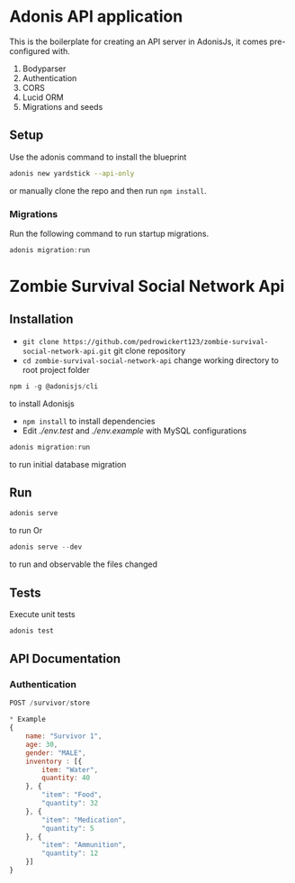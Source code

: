 # Adonis API application

This is the boilerplate for creating an API server in AdonisJs, it comes pre-configured with.

1. Bodyparser
2. Authentication
3. CORS
4. Lucid ORM
5. Migrations and seeds

## Setup

Use the adonis command to install the blueprint

```bash
adonis new yardstick --api-only
```

or manually clone the repo and then run `npm install`.


### Migrations

Run the following command to run startup migrations.

```js
adonis migration:run
```

# Zombie Survival Social Network Api

## Installation
* `git clone https://github.com/pedrowickert123/zombie-survival-social-network-api.git` git clone repository
* `cd zombie-survival-social-network-api` change working directory to root project folder
```js
npm i -g @adonisjs/cli
``` 
to install Adonisjs
* `npm install` 
to install dependencies
* Edit *./env.test* and *./env.example* with MySQL configurations
```js
adonis migration:run
``` 
to run initial database migration

## Run
```js
adonis serve
``` 
to run
Or
```js
adonis serve --dev
``` 
to run and observable the files changed

## Tests
Execute unit tests
```js
adonis test
``` 

## API Documentation
### Authentication
```js
POST /survivor/store

* Example
{
	name: "Survivor 1",
	age: 30,
	gender: "MALE",
	inventory : [{
		item: "Water",
		quantity: 40
	}, {
		"item": "Food",
		"quantity": 32
	}, {
		"item": "Medication",
		"quantity": 5
	}, {
		"item": "Ammunition",
		"quantity": 12
	}]
}
```